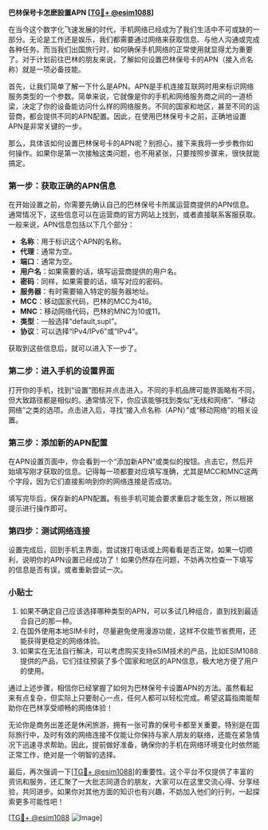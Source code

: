 **巴林保号卡怎麽設置APN [[TG💪+ @esim1088](https://t.me/s/esim1088)]**

在当今这个数字化飞速发展的时代，手机网络已经成为了我们生活中不可或缺的一部分。无论是工作还是娱乐，我们都需要通过网络来获取信息、与他人沟通或完成各种任务。而当我们出国旅行时，如何确保手机网络的正常使用就显得尤为重要了。对于计划前往巴林的朋友来说，了解如何设置巴林保号卡的APN（接入点名称）就是一项必备技能。

首先，让我们简单了解一下什么是APN。APN是手机连接互联网时用来标识网络服务类型的一个参数。简单来说，它就像是你的手机和网络服务商之间的一道桥梁，决定了你的设备能访问什么样的网络服务。不同的国家和地区，甚至不同的运营商，都会提供不同的APN配置。因此，在使用巴林保号卡之前，正确地设置APN是非常关键的一步。

那么，具体该如何设置巴林保号卡的APN呢？别担心，接下来我将一步步教你如何操作。如果你是第一次接触这类问题，也不用紧张，只要按照步骤来，很快就能搞定。

### 第一步：获取正确的APN信息

在开始设置之前，你需要先确认自己的巴林保号卡所属运营商提供的APN信息。通常情况下，这些信息可以在运营商的官方网站上找到，或者直接联系客服获取。一般来说，APN信息包括以下几个部分：

- **名称**：用于标识这个APN的名称。
- **代理**：通常为空。
- **端口**：通常为空。
- **用户名**：如果需要的话，填写运营商提供的用户名。
- **密码**：同样，如果需要的话，填写对应的密码。
- **服务器**：有时需要输入特定的服务器地址。
- **MCC**：移动国家代码，巴林的MCC为416。
- **MNC**：移动网络代码，巴林的MNC为10或11。
- **类型**：一般选择“default,supl”。
- **协议**：可以选择“IPv4/IPv6”或“IPv4”。

获取到这些信息后，就可以进入下一步了。

### 第二步：进入手机的设置界面

打开你的手机，找到“设置”图标并点击进入。不同的手机品牌可能界面略有不同，但大致路径都是相似的。通常情况下，你应该能够找到类似“无线和网络”、“移动网络”之类的选项。点击进入后，寻找“接入点名称（APN）”或“移动网络”的相关设置。

### 第三步：添加新的APN配置

在APN设置页面中，你会看到一个“添加新APN”或类似的按钮。点击它，然后开始填写刚才获取的信息。记得每一项都要对应填写准确，尤其是MCC和MNC这两个字段，因为它们直接影响到你的网络连接是否成功。

填写完毕后，保存新的APN配置。有些手机可能会要求重启才能生效，所以根据提示进行操作即可。

### 第四步：测试网络连接

设置完成后，回到手机主界面，尝试拨打电话或上网看看是否正常。如果一切顺利，说明你的APN设置已经成功了！如果仍然存在问题，不妨再次检查一下填写的信息是否有误，或者重新尝试一次。

### 小贴士

1. 如果不确定自己应该选择哪种类型的APN，可以多试几种组合，直到找到最适合自己的那一种。
2. 在国外使用本地SIM卡时，尽量避免使用漫游功能，这样不仅能节省费用，还能获得更稳定的网络体验。
3. 如果实在无法自行解决，可以考虑购买支持eSIM技术的产品，比如ESIM1088提供的产品，它们往往预装了多个国家和地区的APN信息，极大地方便了用户的使用。

通过上述步骤，相信你已经掌握了如何为巴林保号卡设置APN的方法。虽然看起来有点复杂，但实际上只要耐心一点，任何人都可以轻松完成。希望这篇指南能帮助你在巴林享受顺畅的网络体验！

无论你是商务出差还是休闲旅游，拥有一张可靠的保号卡都至关重要。特别是在国际旅行中，及时有效的网络连接不仅能让你保持与家人朋友的联络，还能在紧急情况下迅速寻求帮助。因此，提前做好准备，确保你的手机在网络环境变化时依然能正常工作，绝对是一个明智的选择。

最后，再次强调一下[[TG💪+ @esim1088](https://t.me/s/esim1088)]的重要性。这个平台不仅提供了丰富的资讯和服务，还汇聚了一大批志同道合的朋友，大家可以在这里交流心得、分享经验，共同进步。如果你对其他方面的知识也有兴趣，不妨加入他们的行列，一起探索更多可能性吧！

[[TG💪+ @esim1088](https://t.me/s/esim1088) ![Image](https://i.postimg.cc/4NQfJmqS/Snipaste-2025-05-13-00-14-12.png)]